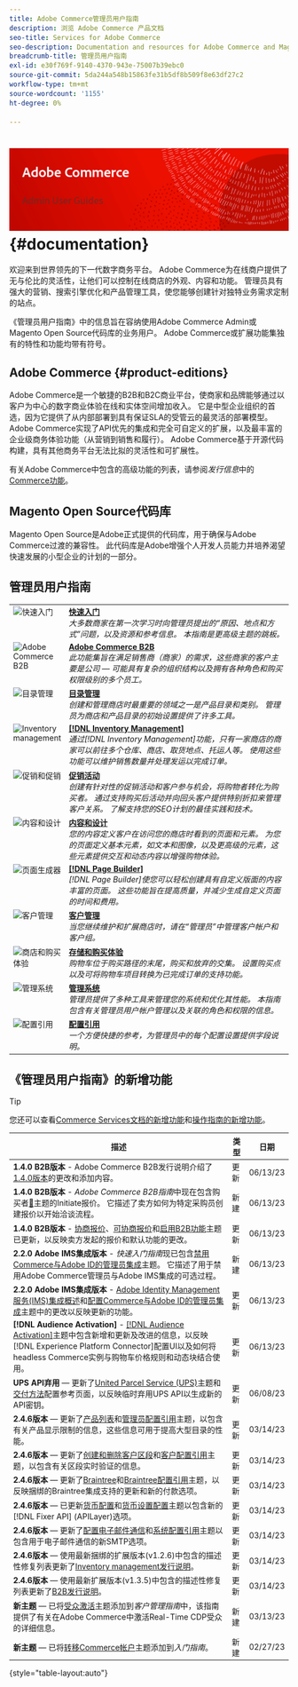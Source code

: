 ```yaml
---
title: Adobe Commerce管理员用户指南
description: 浏览 Adobe Commerce 产品文档
seo-title: Services for Adobe Commerce
seo-description: Documentation and resources for Adobe Commerce and Magento Open Source users working in the Admin.
breadcrumb-title: 管理员用户指南
exl-id: e30f769f-9140-4370-943e-75007b39ebc0
source-git-commit: 5da244a548b15863fe31b5df8b509f8e63df27c2
workflow-type: tm+mt
source-wordcount: '1155'
ht-degree: 0%

---
```


# &#x200B;<!-- use banner as heading -->![管理员文档](./assets/banner-user-home.png) {#documentation}

欢迎来到世界领先的下一代数字商务平台。 Adobe Commerce为在线商户提供了无与伦比的灵活性，让他们可以控制在线商店的外观、内容和功能。 管理员具有强大的营销、搜索引擎优化和产品管理工具，使您能够创建针对独特业务需求定制的站点。

《管理员用户指南》中的信息旨在容纳使用Adobe Commerce Admin或Magento Open Source代码库的业务用户。 Adobe Commerce或扩展功能集独有的特性和功能均带有符号。

## Adobe Commerce {#product-editions}

Adobe Commerce是一个敏捷的B2B和B2C商业平台，使商家和品牌能够通过以客户为中心的数字商业体验在线和实体空间增加收入。 它是中型企业组织的首选，因为它提供了从内部部署到具有保证SLA的受管云的最灵活的部署模型。 Adobe Commerce实现了API优先的集成和完全可自定义的扩展，以及最丰富的企业级商务体验功能（从营销到销售和履行）。 Adobe Commerce基于开源代码构建，具有其他商务平台无法比拟的灵活性和可扩展性。

有关Adobe Commerce中包含的高级功能的列表，请参阅&#x200B;_发行信息_&#x200B;中的[Commerce功能](https://experienceleague.adobe.com/docs/commerce-operations/release/features.html?lang=zh-Hans)。

## Magento Open Source代码库

Magento Open Source是Adobe正式提供的代码库，用于确保与Adobe Commerce过渡的兼容性。 此代码库是Adobe增强个人开发人员能力并培养渴望快速发展的小型企业的计划的一部分。

## 管理员用户指南

<table>
<tr>
   <td valign="top" width="60px">
       <img alt="快速入门" src="./assets/icon-lightbulb.svg" width="40" height="40" /></td>
   <td valign="top">
   <a href="https://experienceleague.adobe.com/docs/commerce-admin/start/guide-overview.html?lang=zh-Hans"><strong>快速入门</strong></a>
    <div>
    <em>大多数商家在第一次学习时向管理员提出的“原因、地点和方式”问题，以及资源和参考信息。 本指南是更高级主题的跳板。</em>
    <br> </div>
  </td>
  </tr>
<tr>
  <td valign="top">
      <img alt="Adobe Commerce B2B" src="./assets/icon-building.svg" width="40" height="40"/></td>
   <td valign="top"><a href="https://experienceleague.adobe.com/docs/commerce-admin/b2b/guide-overview.html?lang=zh-Hans"><strong>Adobe Commerce B2B</strong></a>
    <div><em>此功能集旨在满足销售商（商家）的需求，这些商家的客户主要是公司 — 可能具有复杂的组织结构以及拥有各种角色和购买权限级别的多个员工。</em>
    <br></div>
  </td>
</tr>
<tr>
  <td valign="top">
    <img alt="目录管理" src="./assets/icon-shop.svg" width="40" height="40"/></td>
   <td valign="top"><a href="https://experienceleague.adobe.com/docs/commerce-admin/catalog/guide-overview.html?lang=zh-Hans"><strong>目录管理</strong></a>
    <div><em>创建和管理商店时最重要的领域之一是产品目录和类别。 管理员为商店和产品目录的初始设置提供了许多工具。</em>
    <br></div>
  </td>
    </tr>
<tr>
    <td valign="top">
       <img alt="Inventory management" src="./assets/icon-transfer.svg" width="40" height="40"/></td>
   <td valign="top"><a href="https://experienceleague.adobe.com/docs/commerce-admin/inventory/guide-overview.html?lang=zh-Hans"> <strong>[!DNL Inventory Management]</strong></a>
    <div><em>通过[!DNL Inventory Management]功能，只有一家商店的商家可以前往多个仓库、商店、取货地点、托运人等。 使用这些功能可以维护销售数量并处理发运以完成订单。</em></div>
  </td>
</tr>
<tr>
    <td valign="top">
       <img alt="促销和促销" src="./assets/icon-labels.svg" width="40" height="40"/></td>
   <td valign="top"><a href="https://experienceleague.adobe.com/docs/commerce-admin/marketing/guide-overview.html?lang=zh-Hans"> <strong>促销活动</strong></a>
    <div><em>创建有针对性的促销活动和客户参与机会，将购物者转化为购买者。 通过支持购买后活动并向回头客户提供特别折扣来管理客户关系。 了解支持您的SEO计划的最佳实践和技术。</em></div>
  </td>
</tr>
<tr>
    <td valign="top">
       <img alt="内容和设计" src="./assets/icon-color-wheel.svg" width="40" height="40"/></td>
   <td valign="top"><a href="https://experienceleague.adobe.com/docs/commerce-admin/content-design/guide-overview.html?lang=zh-Hans"> <strong>内容和设计</strong></a>
    <div><em>您的内容定义客户在访问您的商店时看到的页面和元素。 为您的页面定义基本元素，如文本和图像，以及更高级的元素，这些元素提供交互和动态内容以增强购物体验。</em></div>
  </td>
</tr>
<tr>
    <td valign="top">
       <img alt="页面生成器" src="./assets/icon-web-pages.svg" width="40" height="40"/></td>
   <td valign="top"><a href="https://experienceleague.adobe.com/docs/commerce-admin/page-builder/guide-overview.html?lang=zh-Hans"> <strong>[!DNL Page Builder]</strong></a>
    <div><em>[!DNL Page Builder]使您可以轻松创建具有自定义版面的内容丰富的页面。 这些功能旨在提高质量，并减少生成自定义页面的时间和费用。</em></div>
  </td>
</tr>
<tr>
    <td valign="top">
       <img alt="客户管理" src="./assets/icon-demographic.svg" width="40" height="40"/></td>
   <td valign="top"><a href="https://experienceleague.adobe.com/docs/commerce-admin/customers/guide-overview.html?lang=zh-Hans"> <strong>客户管理</strong></a>
    <div><em>当您继续维护和扩展商店时，请在“管理员”中管理客户帐户和客户组。</em></div>
  </td>
</tr>
<tr>
    <td valign="top">
       <img alt="商店和购买体验" src="./assets/icon-shopping-cart.svg" width="40" height="40"/></td>
   <td valign="top"><a href="https://experienceleague.adobe.com/docs/commerce-admin/stores-sales/guide-overview.html?lang=zh-Hans"> <strong>存储和购买体验</strong></a>
    <div><em>购物车位于购买路径的末尾，购买和放弃的交集。 设置购买点以及可将购物车项目转换为已完成订单的支持功能。</em></div>
  </td>
</tr>
<tr>
    <td valign="top">
       <img alt="管理系统" src="./assets/icon-globe-grid.svg" width="40" height="40"/></td>
   <td valign="top"><a href="https://experienceleague.adobe.com/docs/commerce-admin/systems/guide-overview.html?lang=zh-Hans"> <strong>管理系统</strong></a>
    <div><em>管理员提供了多种工具来管理您的系统和优化其性能。 本指南包含有关管理员用户帐户管理以及关联的角色和权限的信息。</em></div>
  </td>
</tr>
<tr>
    <td valign="top">
       <img alt="配置引用" src="./assets/icon-settings.svg" width="40" height="40"/></td>
   <td valign="top"><a href="https://experienceleague.adobe.com/docs/commerce-admin/config/guide-overview.html?lang=zh-Hans"> <strong>配置引用</strong></a>
    <div><em>一个方便快捷的参考，为管理员中的每个配置设置提供字段说明。</em></div>
  </td>
</tr>
</table>

## 《管理员用户指南》的新增功能

>[!TIP]
>
>您还可以查看[Commerce Services文档的新增功能](https://experienceleague.adobe.com/docs/commerce/user-guides/home.html?lang=zh-Hans#what%E2%80%99s-new)和[操作指南的新增功能](https://experienceleague.adobe.com/docs/commerce-operations/operational-guides/home.html?lang=zh-Hans#what%E2%80%99s-new)。

| 描述 | 类型 | 日期 |
| ----------- | ---- | ---- |
| **1.4.0 B2B版本** - Adobe Commerce B2B发行说明介绍了[1.4.0版本](../b2b/release-notes.md#b2b-v140)的更改和添加内容。 | 更新 | 06/13/23 |
| **1.4.0 B2B版本** - _Adobe Commerce B2B指南_&#x200B;中现在包含购买者[&#128279;](../b2b/sales-rep-initiates-quote.md)主题的Initiate报价。 它描述了卖方如何为特定采购员创建报价以开始洽谈流程。 | 新建 | 06/13/23 |
| **1.4.0 B2B版本** - [协商报价](../b2b/quote-price-negotiation.md)、[可协商报价](../b2b/quotes.md)和[启用B2B功能](../b2b/enable-basic-features.md)主题已更新，以反映卖方发起的报价和默认功能的更改。 | 更新 | 06/13/23 |
| **2.2.0 Adobe IMS集成版本** - _快速入门指南_&#x200B;现已包含[禁用Commerce与Adobe ID的管理员集成](../getting-started/adobe-ims-disable.md)主题。 它描述了用于禁用Adobe Commerce管理员与Adobe IMS集成的可选过程。 | 新建 | 06/13/23 |
| **2.2.0 Adobe IMS集成版本** - [Adobe Identity Management服务(IMS)集成概述](../getting-started/adobe-ims-integration-overview.md)和[配置Commerce与Adobe ID的管理员集成](../getting-started/adobe-ims-config.md)主题中的更改以反映更新的功能。 | 更新 | 06/13/23 |
| **[!DNL Audience Activation]** - [[!DNL Audience Activation]](../customers/audience-activation.md)主题中包含新增和更新及改进的信息，以反映[!DNL Experience Platform Connector]配置UI以及如何将headless Commerce实例与购物车价格规则和动态块结合使用。 | 更新 | 06/13/23 |
| **UPS API弃用** — 更新了[United Parcel Service (UPS)](../stores-purchase/ups.md)主题和[交付方法](../configuration-reference/sales/delivery-methods.md#ups)配置参考页面，以反映临时弃用UPS API以生成新的API密钥。 | 更新 | 06/08/23 |
| **2.4.6版本** — 更新了[产品列表](../catalog/products-list.md)和[管理员配置引用](../configuration-reference/advanced/admin.md)主题，以包含有关产品显示限制的信息，这些信息可用于提高大型目录的性能。 | 更新 | 03/14/23 |
| **2.4.6版本** — 更新了[创建和删除客户区段](../customers/customer-segment-create.md)和[客户配置引用](../configuration-reference/customers/customer-configuration.md)主题，以包含有关区段实时验证的信息。 | 更新 | 03/14/23 |
| **2.4.6版本** — 更新了[Braintree](../stores-purchase/braintree.md)和[Braintree配置引用](../configuration-reference/sales/braintree.md)主题，以反映捆绑的Braintree集成支持的更新和新的付款选项。 | 更新 | 03/14/23 |
| **2.4.6版本** — 已更新[货币配置](../stores-purchase/currency-configuration.md)和[货币设置配置](../configuration-reference/general/currency-setup.md)主题以包含新的[!DNL Fixer API] (APILayer)选项。 | 更新 | 03/14/23 |
| **2.4.6版本** — 更新了[配置电子邮件通信](../systems/email-communications.md)和[系统配置引用](../configuration-reference/advanced/system.md#uicontrol-mail-sending-settings)主题以包含用于电子邮件通信的新SMTP选项。 | 更新 | 03/14/23 |
| **2.4.6版本** — 使用最新捆绑的扩展版本(v1.2.6)中包含的描述性修复列表更新了[Inventory management发行说明](../inventory-management/release-notes.md)。 | 更新 | 03/14/23 |
| **2.4.6版本** — 使用最新扩展版本(v1.3.5)中包含的描述性修复列表更新了[B2B发行说明](../b2b/release-notes.md)。 | 更新 | 03/14/23 |
| **新主题** — 已将[受众激活](../getting-started/commerce-account-transfer.md)主题添加到&#x200B;_客户管理指南_&#x200B;中，该指南提供了有关在Adobe Commerce中激活Real-Time CDP受众的详细信息。 | 新建 | 03/13/23 |
| **新主题** — 已将[转移Commerce帐户](../getting-started/commerce-account-transfer.md)主题添加到&#x200B;_入门指南_。 | 新建 | 02/27/23 |

{style="table-layout:auto"}
